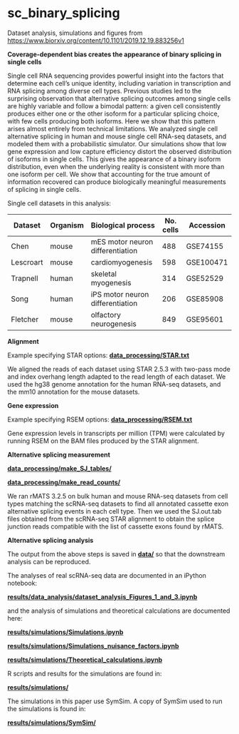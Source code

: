 # sc_binary_splicing
Dataset analysis, simulations and figures from https://www.biorxiv.org/content/10.1101/2019.12.19.883256v1

**Coverage-dependent bias creates the appearance of binary splicing in single cells**

Single cell RNA sequencing provides powerful insight into the factors that determine each cell’s unique identity, including variation in transcription and RNA splicing among diverse cell types. Previous studies led to the surprising observation that alternative splicing outcomes among single cells are highly variable and follow a bimodal pattern: a given cell consistently produces either one or the other isoform for a particular splicing choice, with few cells producing both isoforms. Here we show that this pattern arises almost entirely from technical limitations. We analyzed single cell alternative splicing in human and mouse single cell RNA-seq datasets, and modeled them with a probabilistic simulator. Our simulations show that low gene expression and low capture efficiency distort the observed distribution of isoforms in single cells. This gives the appearance of a binary isoform distribution, even when the underlying reality is consistent with more than one isoform per cell. We show that accounting for the true amount of information recovered can produce biologically meaningful measurements of splicing in single cells. 

Single cell datasets in this analysis:

Dataset | Organism | Biological process | No. cells | Accession
---- | ---- | ---- | ---- | ----
Chen | mouse | mES motor neuron differentiation | 488 | GSE74155
Lescroart | mouse | cardiomyogenesis | 598 | GSE100471
Trapnell | human | skeletal myogenesis | 314 | GSE52529
Song | human | iPS motor neuron differentiation | 206 | GSE85908
Fletcher | mouse | olfactory neurogenesis | 849 | GSE95601

**Alignment**

Example specifying STAR options: [**data_processing/STAR.txt**](data_processing/STAR.txt)

We aligned the reads of each dataset using STAR 2.5.3 with two-pass mode and index overhang length adapted to the read length of each dataset. We used the hg38 genome annotation for the human RNA-seq datasets, and the mm10 annotation for the mouse datasets. 

**Gene expression**

Example specifying RSEM options: [**data_processing/RSEM.txt**](data_processing/RSEM.txt)

Gene expression levels in transcripts per million (TPM) were calculated by running RSEM on the BAM files produced by the STAR alignment. 

**Alternative splicing measurement**

[**data_processing/make_SJ_tables/**](data_processing/make_SJ_tables/)

[**data_processing/make_read_counts/**](data_processing/make_read_counts/)

We ran rMATS 3.2.5 on bulk human and mouse RNA-seq datasets from cell types matching the scRNA-seq datasets to find all annotated cassette exon alternative splicing events in each cell type. Then we used the SJ.out.tab files obtained from the scRNA-seq STAR alignment to obtain the splice junction reads compatible with the list of cassette exons found by rMATS.

**Alternative splicing analysis**

The output from the above steps is saved in [**data/**](data/) so that the downstream analysis can be reproduced.

The analyses of real scRNA-seq data are documented in an iPython notebook:

[**results/data_analysis/dataset_analysis_Figures_1_and_3.ipynb**](results/data_analysis/dataset_analysis_Figures_1_and_3.ipynb)

and the analysis of simulations and theoretical calculations are documented here:

[**results/simulations/Simulations.ipynb**](results/simulations/Simulations.ipynb)

[**results/simulations/Simulations_nuisance_factors.ipynb**](results/simulations/Simulations_nuisance_factors.ipynb)

[**results/simulations/Theoretical_calculations.ipynb**](results/simulations/Theoretical_calculations.ipynb)

R scripts and results for the simulations are found in:

[**results/simulations/**](results/simulations/standard_bias)

The simulations in this paper use SymSim. A copy of SymSim used to run the simulations is found in:

[**results/simulations/SymSim/**](results/simulations/standard_bias/SymSim)
